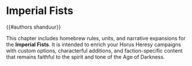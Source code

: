 # Imperial Fists
{{#authors shanduur}}

This chapter includes homebrew rules, units, and narrative expansions for the **Imperial Fists**. It is intended to enrich your Horus Heresy campaigns with custom options, characterful additions, and faction-specific content that remains faithful to the spirit and tone of the Age of Darkness.

